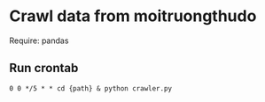# Crawl data from moitruongthudo
Require: pandas

## Run crontab
```
0 0 */5 * * cd {path} & python crawler.py
```